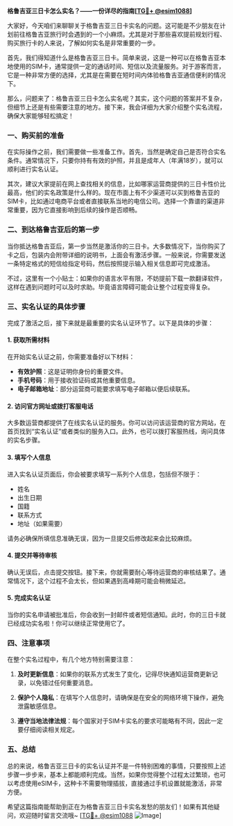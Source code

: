 **格鲁吉亚三日卡怎么实名？——一份详尽的指南[[TG💪+ @esim1088](https://t.me/s/esim1088)]**

大家好，今天咱们来聊聊关于格鲁吉亚三日卡实名的问题。这可能是不少朋友在计划前往格鲁吉亚旅行时会遇到的一个小麻烦。尤其是对于那些喜欢提前规划行程、购买旅行卡的人来说，了解如何实名是非常重要的一步。

首先，我们得知道什么是格鲁吉亚三日卡。简单来说，这是一种可以在格鲁吉亚本地使用的SIM卡，通常提供一定的通话时间、短信以及流量服务。对于游客而言，它是一种非常方便的选择，尤其是在需要在短时间内体验格鲁吉亚通信便利的情况下。

那么，问题来了：格鲁吉亚三日卡怎么实名呢？其实，这个问题的答案并不复杂，但细节上还是有些需要注意的地方。接下来，我会详细为大家介绍整个实名流程，确保大家能够轻松搞定！

### 一、购买前的准备

在实际操作之前，我们需要做一些准备工作。首先，当然是确定自己是否符合实名条件。通常情况下，只要你持有有效的护照，并且是成年人（年满18岁），就可以顺利进行实名认证。

其次，建议大家提前在网上查找相关的信息，比如哪家运营商提供的三日卡性价比最高，他们的实名政策是什么样的。现在市面上有不少渠道可以买到格鲁吉亚的SIM卡，比如通过电商平台或者直接联系当地的电信公司。选择一个靠谱的渠道非常重要，因为它直接影响到后续的操作是否顺畅。

### 二、到达格鲁吉亚后的第一步

当你抵达格鲁吉亚后，第一步当然是激活你的三日卡。大多数情况下，当你购买了卡之后，包装内会附带详细的说明书，上面会有激活步骤。一般来说，你需要发送一条特定格式的短信给指定号码，然后按照提示输入相关信息即可完成激活。

不过，这里有一个小贴士：如果你的语言水平有限，不妨提前下载一款翻译软件，这样在遇到问题时可以及时求助。毕竟语言障碍可能会让整个过程变得复杂。

### 三、实名认证的具体步骤

完成了激活之后，接下来就是最重要的实名认证环节了。以下是具体的步骤：

#### 1. 获取所需材料

在开始实名认证之前，你需要准备好以下材料：
- **有效护照**：这是证明你身份的重要文件。
- **手机号码**：用于接收验证码或其他重要信息。
- **电子邮箱地址**：部分运营商可能要求填写电子邮箱以便后续联系。

#### 2. 访问官方网址或拨打客服电话

大多数运营商都提供了在线实名认证的服务。你可以访问该运营商的官方网站，在首页找到“实名认证”或者类似的服务入口。此外，也可以拨打客服热线，询问具体的实名步骤。

#### 3. 填写个人信息

进入实名认证页面后，你会被要求填写一系列个人信息，包括但不限于：
- 姓名
- 出生日期
- 国籍
- 联系方式
- 地址（如果需要）

请务必确保所填信息准确无误，因为一旦提交后修改起来会比较麻烦。

#### 4. 提交并等待审核

确认无误后，点击提交按钮。接下来，你就需要耐心等待运营商的审核结果了。通常情况下，这个过程不会太长，但如果遇到高峰期可能会稍微延迟。

#### 5. 完成实名认证

当你的实名申请被批准后，你会收到一封邮件或者短信通知。此时，你的三日卡就已经成功实名啦！你可以继续正常使用它了。

### 四、注意事项

在整个实名过程中，有几个地方特别需要注意：

1. **及时更新信息**：如果你的联系方式发生了变化，记得尽快通知运营商更新记录，以免错过任何重要消息。
   
2. **保护个人隐私**：在填写个人信息时，请确保是在安全的网络环境下操作，避免泄露敏感信息。

3. **遵守当地法律法规**：每个国家对于SIM卡实名的要求可能略有不同，因此一定要仔细阅读相关规定。

### 五、总结

总的来说，格鲁吉亚三日卡的实名认证并不是一件特别困难的事情，只要按照上述步骤一步步来，基本上都能顺利完成。当然，如果你觉得整个过程太过繁琐，也可以考虑使用eSIM卡，这种卡不需要物理插拔，直接通过手机设置就能激活，非常方便。

希望这篇指南能帮助到正在为格鲁吉亚三日卡实名发愁的朋友们！如果有其他疑问，欢迎随时留言交流哦~ [[TG💪+ @esim1088](https://t.me/s/esim1088) ![Image](https://i.postimg.cc/4NQfJmqS/Snipaste-2025-05-13-00-14-12.png)]